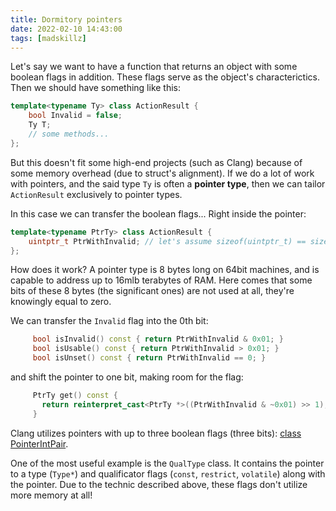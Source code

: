 ```yaml
---
title: Dormitory pointers
date: 2022-02-10 14:43:00
tags: [madskillz]
---
```


Let's say we want to have a function that returns an object with some boolean flags in addition.
These flags serve as the object's characterictics. Then we should have something like this:
```c++
template<typename Ty> class ActionResult {
    bool Invalid = false;
    Ty T;
    // some methods...
};
```

But this doesn't fit some high-end projects (such as Clang) because of some memory overhead (due to struct's alignment).
If we do a lot of work with pointers, and the said type `Ty` is often a **pointer type**, then we can tailor `ActionResult` exclusively
to pointer types.

In this case we can transfer the boolean flags... Right inside the pointer:
```c++
template<typename PtrTy> class ActionResult {
    uintptr_t PtrWithInvalid; // let's assume sizeof(uintptr_t) == sizeof(PtrTy*)
};
```

How does it work? A pointer type is 8 bytes long on 64bit machines, and is capable to address up to 16mlb terabytes of RAM.
Here comes that some bits of these 8 bytes (the significant ones) are not used at all, they're knowingly equal to zero.

We can transfer the `Invalid` flag into the 0th bit:
```c++
     bool isInvalid() const { return PtrWithInvalid & 0x01; }
     bool isUsable() const { return PtrWithInvalid > 0x01; }
     bool isUnset() const { return PtrWithInvalid == 0; }
```
and shift the pointer to one bit, making room for the flag:
```c++
     PtrTy get() const {
       return reinterpret_cast<PtrTy *>((PtrWithInvalid & ~0x01) >> 1);
     }
```

Clang utilizes pointers with up to three boolean flags (three bits): [class PointerIntPair](https://github.com/llvm/llvm-project/blob/main/llvm/include/llvm/ADT/PointerIntPair.h).

One of the most useful example is the `QualType` class. It contains the pointer to a type (`Type*`) and
qualificator flags (`const`, `restrict`, `volatile`) along with the pointer.
Due to the technic described above, these flags don't utilize more memory at all!
